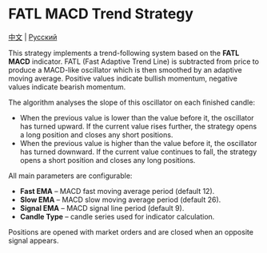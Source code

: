 # FATL MACD Trend Strategy
[中文](README_cn.md) | [Русский](README_ru.md)

This strategy implements a trend-following system based on the **FATL MACD** indicator. FATL (Fast Adaptive Trend Line) is subtracted from price to produce a MACD-like oscillator which is then smoothed by an adaptive moving average. Positive values indicate bullish momentum, negative values indicate bearish momentum.

The algorithm analyses the slope of this oscillator on each finished candle:

- When the previous value is lower than the value before it, the oscillator has turned upward. If the current value rises further, the strategy opens a long position and closes any short positions.
- When the previous value is higher than the value before it, the oscillator has turned downward. If the current value continues to fall, the strategy opens a short position and closes any long positions.

All main parameters are configurable:

- **Fast EMA** – MACD fast moving average period (default 12).
- **Slow EMA** – MACD slow moving average period (default 26).
- **Signal EMA** – MACD signal line period (default 9).
- **Candle Type** – candle series used for indicator calculation.

Positions are opened with market orders and are closed when an opposite signal appears.
